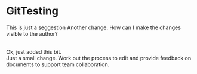 # GitTesting

This is just a seggestion
Another change. How can I make the changes visible to the author?

<br>
Ok, just added this bit.
<br>
Just a small change. Work out the process to edit and provide feedback on documents to support team collaboration.
